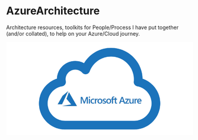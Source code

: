 # AzureArchitecture
Architecture resources, toolkits for People/Process I have put together (and/or collated), to help on your Azure/Cloud journey.

![Microsoft Azure](/images/Microsoft_Azure.jpg "Microsoft Azure")
